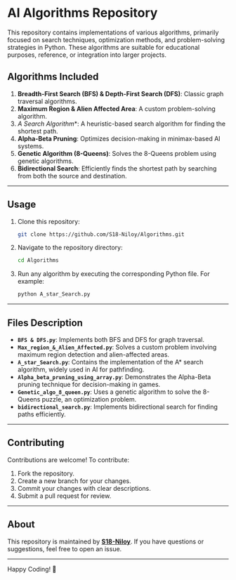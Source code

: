 # AI Algorithms Repository

This repository contains implementations of various algorithms, primarily focused on search techniques, optimization methods, and problem-solving strategies in Python. These algorithms are suitable for educational purposes, reference, or integration into larger projects.


## Algorithms Included

1. **Breadth-First Search (BFS) & Depth-First Search (DFS)**: Classic graph traversal algorithms.
2. **Maximum Region & Alien Affected Area**: A custom problem-solving algorithm.
3. **A* Search Algorithm**: A heuristic-based search algorithm for finding the shortest path.
4. **Alpha-Beta Pruning**: Optimizes decision-making in minimax-based AI systems.
5. **Genetic Algorithm (8-Queens)**: Solves the 8-Queens problem using genetic algorithms.
6. **Bidirectional Search**: Efficiently finds the shortest path by searching from both the source and destination.

---

## Usage

1. Clone this repository:
    ```bash
    git clone https://github.com/S18-Niloy/Algorithms.git
    ```
2. Navigate to the repository directory:
    ```bash
    cd Algorithms
    ```
3. Run any algorithm by executing the corresponding Python file. For example:
    ```bash
    python A_star_Search.py
    ```

---

## Files Description

- **`BFS & DFS.py`**: Implements both BFS and DFS for graph traversal.
- **`Max_region_&_Alien_Affected.py`**: Solves a custom problem involving maximum region detection and alien-affected areas.
- **`A_star_Search.py`**: Contains the implementation of the A* search algorithm, widely used in AI for pathfinding.
- **`Alpha_beta_pruning_using_array.py`**: Demonstrates the Alpha-Beta pruning technique for decision-making in games.
- **`Genetic_algo_8_queen.py`**: Uses a genetic algorithm to solve the 8-Queens puzzle, an optimization problem.
- **`bidirectional_search.py`**: Implements bidirectional search for finding paths efficiently.

---

## Contributing

Contributions are welcome! To contribute:

1. Fork the repository.
2. Create a new branch for your changes.
3. Commit your changes with clear descriptions.
4. Submit a pull request for review.

---


## About

This repository is maintained by **[S18-Niloy](https://github.com/S18-Niloy)**. If you have questions or suggestions, feel free to open an issue.

---

Happy Coding! 🚀
